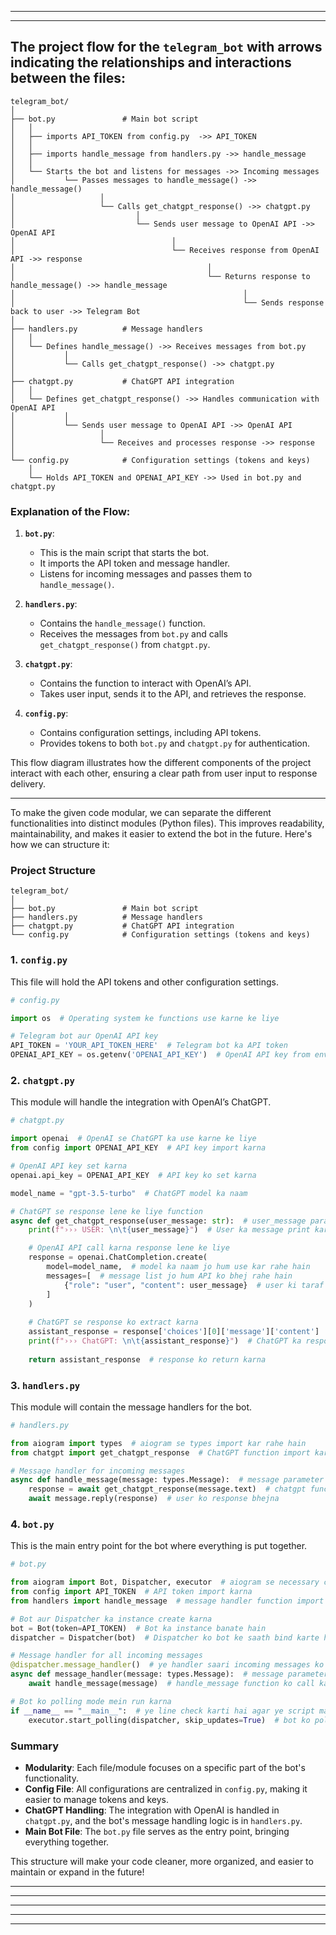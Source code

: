 




---
---



## The project flow for the `telegram_bot` with arrows indicating the relationships and interactions between the files:

```
telegram_bot/
│
├── bot.py               # Main bot script
│   │
│   ├── imports API_TOKEN from config.py  ->> API_TOKEN
│   │
│   ├── imports handle_message from handlers.py ->> handle_message
│   │
│   └── Starts the bot and listens for messages ->> Incoming messages
│           └── Passes messages to handle_message() ->> handle_message()
│                   │
│                   └── Calls get_chatgpt_response() ->> chatgpt.py
│                           │
│                           └── Sends user message to OpenAI API ->> OpenAI API
│                                   │
│                                   └── Receives response from OpenAI API ->> response
│                                           │
│                                           └── Returns response to handle_message() ->> handle_message
│                                                   │
│                                                   └── Sends response back to user ->> Telegram Bot
│
├── handlers.py          # Message handlers
│   │
│   └── Defines handle_message() ->> Receives messages from bot.py
│           │
│           └── Calls get_chatgpt_response() ->> chatgpt.py
│
├── chatgpt.py           # ChatGPT API integration
│   │
│   └── Defines get_chatgpt_response() ->> Handles communication with OpenAI API
│           │
│           └── Sends user message to OpenAI API ->> OpenAI API
│                   │
│                   └── Receives and processes response ->> response
│
└── config.py            # Configuration settings (tokens and keys)
    │
    └── Holds API_TOKEN and OPENAI_API_KEY ->> Used in bot.py and chatgpt.py
```

### Explanation of the Flow:

1. **`bot.py`**: 
   - This is the main script that starts the bot.
   - It imports the API token and message handler.
   - Listens for incoming messages and passes them to `handle_message()`.

2. **`handlers.py`**: 
   - Contains the `handle_message()` function.
   - Receives the messages from `bot.py` and calls `get_chatgpt_response()` from `chatgpt.py`.

3. **`chatgpt.py`**: 
   - Contains the function to interact with OpenAI’s API.
   - Takes user input, sends it to the API, and retrieves the response.

4. **`config.py`**: 
   - Contains configuration settings, including API tokens.
   - Provides tokens to both `bot.py` and `chatgpt.py` for authentication.

This flow diagram illustrates how the different components of the project interact with each other, ensuring a clear path from user input to response delivery.

---

To make the given code modular, we can separate the different functionalities into distinct modules (Python files). This improves readability, maintainability, and makes it easier to extend the bot in the future. Here's how we can structure it:

### Project Structure

```
telegram_bot/
│
├── bot.py               # Main bot script
├── handlers.py          # Message handlers
├── chatgpt.py           # ChatGPT API integration
└── config.py            # Configuration settings (tokens and keys)
```

### 1. `config.py`

This file will hold the API tokens and other configuration settings.

```python
# config.py

import os  # Operating system ke functions use karne ke liye

# Telegram bot aur OpenAI API key
API_TOKEN = 'YOUR_API_TOKEN_HERE'  # Telegram bot ka API token
OPENAI_API_KEY = os.getenv('OPENAI_API_KEY')  # OpenAI API key from environment variable
```

### 2. `chatgpt.py`

This module will handle the integration with OpenAI’s ChatGPT.

```python
# chatgpt.py

import openai  # OpenAI se ChatGPT ka use karne ke liye
from config import OPENAI_API_KEY  # API key import karna

# OpenAI API key set karna
openai.api_key = OPENAI_API_KEY  # API key ko set karna

model_name = "gpt-3.5-turbo"  # ChatGPT model ka naam

# ChatGPT se response lene ke liye function
async def get_chatgpt_response(user_message: str):  # user_message parameter ko type se define karte hain
    print(f"››› USER: \n\t{user_message}")  # User ka message print karna

    # OpenAI API call karna response lene ke liye
    response = openai.ChatCompletion.create(
        model=model_name,  # model ka naam jo hum use kar rahe hain
        messages=[  # message list jo hum API ko bhej rahe hain
            {"role": "user", "content": user_message}  # user ki taraf se message
        ]
    )
    
    # ChatGPT se response ko extract karna
    assistant_response = response['choices'][0]['message']['content']  # response se content nikaalna
    print(f"››› ChatGPT: \n\t{assistant_response}")  # ChatGPT ka response print karna
    
    return assistant_response  # response ko return karna
```

### 3. `handlers.py`

This module will contain the message handlers for the bot.

```python
# handlers.py

from aiogram import types  # aiogram se types import kar rahe hain
from chatgpt import get_chatgpt_response  # ChatGPT function import karna

# Message handler for incoming messages
async def handle_message(message: types.Message):  # message parameter ko type se define karte hain
    response = await get_chatgpt_response(message.text)  # chatgpt function ko call karna
    await message.reply(response)  # user ko response bhejna
```

### 4. `bot.py`

This is the main entry point for the bot where everything is put together.

```python
# bot.py

from aiogram import Bot, Dispatcher, executor  # aiogram se necessary classes import kar rahe hain
from config import API_TOKEN  # API token import karna
from handlers import handle_message  # message handler function import karna

# Bot aur Dispatcher ka instance create karna
bot = Bot(token=API_TOKEN)  # Bot ka instance banate hain
dispatcher = Dispatcher(bot)  # Dispatcher ko bot ke saath bind karte hain

# Message handler for all incoming messages
@dispatcher.message_handler()  # ye handler saari incoming messages ko capture karega
async def message_handler(message: types.Message):  # message parameter ko type se define karte hain
    await handle_message(message)  # handle_message function ko call karna

# Bot ko polling mode mein run karna
if __name__ == "__main__":  # ye line check karti hai agar ye script main hai
    executor.start_polling(dispatcher, skip_updates=True)  # bot ko polling mode mein chalu karna
```

### Summary

- **Modularity**: Each file/module focuses on a specific part of the bot's functionality.
- **Config File**: All configurations are centralized in `config.py`, making it easier to manage tokens and keys.
- **ChatGPT Handling**: The integration with OpenAI is handled in `chatgpt.py`, and the bot's message handling logic is in `handlers.py`.
- **Main Bot File**: The `bot.py` file serves as the entry point, bringing everything together.

This structure will make your code cleaner, more organized, and easier to maintain or expand in the future!

---



---
---




---
---
